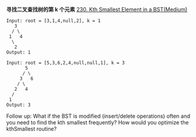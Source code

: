 **寻找二叉查找树的第 k 个元素**
[230. Kth Smallest Element in a BST(Medium)](https://leetcode.com/problems/kth-smallest-element-in-a-bst/)

```
Input: root = [3,1,4,null,2], k = 1
   3
  / \
 1   4
  \
   2
Output: 1

Input: root = [5,3,6,2,4,null,null,1], k = 3
       5
      / \
     3   6
    / \
   2   4
  /
 1
Output: 3
```  

Follow up:
What if the BST is modified (insert/delete operations) often and you need to find the kth smallest frequently? How would
you optimize the kthSmallest routine?
